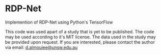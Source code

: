 # RDP-Net
Implemention of RDP-Net using Python's TensorFlow

This code was used apart of a study that is yet to be published. The code may be used according to it's MIT license. The data used in the study may be provided upon request. If you are interested, please contact the author via email: d.almouiee@unsw.edu.au
